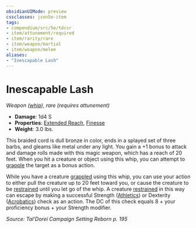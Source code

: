 ```yaml
---
obsidianUIMode: preview
cssclasses: json5e-item
tags:
- compendium/src/5e/tdcsr
- item/attunement/required
- item/rarity/rare
- item/weapon/martial
- item/weapon/melee
aliases: 
- "Inescapable Lash"
---
```

# Inescapable Lash
*Weapon ([whip](2-Mechanics/CLI/items/whip.md)), rare (requires attunement)*  

- **Damage**: 1d4 S
- **Properties**: [Extended Reach](2-Mechanics/CLI/rules/item-properties.md#Extended%20Reach), [Finesse](2-Mechanics/CLI/rules/item-properties.md#Finesse)
- **Weight**: 3.0 lbs.

This braided cord is dull bronze in color, ends in a splayed set of three barbs, and gleams like metal under any light. You gain a +1 bonus to attack and damage rolls made with this magic weapon, which has a reach of 20 feet. When you hit a creature or object using this whip, you can attempt to [grapple](2-Mechanics/CLI/rules/actions.md#Grapple) the target as a bonus action.

While you have a creature [grappled](2-Mechanics/CLI/rules/conditions.md#Grappled) using this whip, you can use your action to either pull the creature up to 20 feet toward you, or cause the creature to be [restrained](2-Mechanics/CLI/rules/conditions.md#Restrained) until you let go of the whip. A creature [restrained](2-Mechanics/CLI/rules/conditions.md#Restrained) in this way can escape by making a successful Strength ([Athletics](2-Mechanics/CLI/rules/skills.md#Athletics)) or Dexterity ([Acrobatics](2-Mechanics/CLI/rules/skills.md#Acrobatics)) check as an action. The DC of this check equals 8 + your proficiency bonus + your Strength modifier.

*Source: Tal'Dorei Campaign Setting Reborn p. 195*